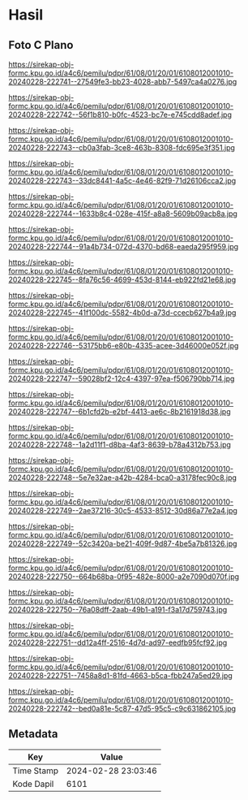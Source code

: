 # Hasil

## Foto C Plano

https://sirekap-obj-formc.kpu.go.id/a4c6/pemilu/pdpr/61/08/01/20/01/6108012001010-20240228-222741--27549fe3-bb23-4028-abb7-5497ca4a0276.jpg

https://sirekap-obj-formc.kpu.go.id/a4c6/pemilu/pdpr/61/08/01/20/01/6108012001010-20240228-222742--56f1b810-b0fc-4523-bc7e-e745cdd8adef.jpg

https://sirekap-obj-formc.kpu.go.id/a4c6/pemilu/pdpr/61/08/01/20/01/6108012001010-20240228-222743--cb0a3fab-3ce8-463b-8308-fdc695e3f351.jpg

https://sirekap-obj-formc.kpu.go.id/a4c6/pemilu/pdpr/61/08/01/20/01/6108012001010-20240228-222743--33dc8441-4a5c-4e46-82f9-71d26106cca2.jpg

https://sirekap-obj-formc.kpu.go.id/a4c6/pemilu/pdpr/61/08/01/20/01/6108012001010-20240228-222744--1633b8c4-028e-415f-a8a8-5609b09acb8a.jpg

https://sirekap-obj-formc.kpu.go.id/a4c6/pemilu/pdpr/61/08/01/20/01/6108012001010-20240228-222744--91a4b734-072d-4370-bd68-eaeda295f959.jpg

https://sirekap-obj-formc.kpu.go.id/a4c6/pemilu/pdpr/61/08/01/20/01/6108012001010-20240228-222745--8fa76c56-4699-453d-8144-eb922fd21e68.jpg

https://sirekap-obj-formc.kpu.go.id/a4c6/pemilu/pdpr/61/08/01/20/01/6108012001010-20240228-222745--41f100dc-5582-4b0d-a73d-ccecb627b4a9.jpg

https://sirekap-obj-formc.kpu.go.id/a4c6/pemilu/pdpr/61/08/01/20/01/6108012001010-20240228-222746--53175bb6-e80b-4335-acee-3d46000e052f.jpg

https://sirekap-obj-formc.kpu.go.id/a4c6/pemilu/pdpr/61/08/01/20/01/6108012001010-20240228-222747--59028bf2-12c4-4397-97ea-f506790bb714.jpg

https://sirekap-obj-formc.kpu.go.id/a4c6/pemilu/pdpr/61/08/01/20/01/6108012001010-20240228-222747--6b1cfd2b-e2bf-4413-ae6c-8b2161918d38.jpg

https://sirekap-obj-formc.kpu.go.id/a4c6/pemilu/pdpr/61/08/01/20/01/6108012001010-20240228-222748--1a2d11f1-d8ba-4af3-8639-b78a4312b753.jpg

https://sirekap-obj-formc.kpu.go.id/a4c6/pemilu/pdpr/61/08/01/20/01/6108012001010-20240228-222748--5e7e32ae-a42b-4284-bca0-a3178fec90c8.jpg

https://sirekap-obj-formc.kpu.go.id/a4c6/pemilu/pdpr/61/08/01/20/01/6108012001010-20240228-222749--2ae37216-30c5-4533-8512-30d86a77e2a4.jpg

https://sirekap-obj-formc.kpu.go.id/a4c6/pemilu/pdpr/61/08/01/20/01/6108012001010-20240228-222749--52c3420a-be21-409f-9d87-4be5a7b81326.jpg

https://sirekap-obj-formc.kpu.go.id/a4c6/pemilu/pdpr/61/08/01/20/01/6108012001010-20240228-222750--664b68ba-0f95-482e-8000-a2e7090d070f.jpg

https://sirekap-obj-formc.kpu.go.id/a4c6/pemilu/pdpr/61/08/01/20/01/6108012001010-20240228-222750--76a08dff-2aab-49b1-a191-f3a17d759743.jpg

https://sirekap-obj-formc.kpu.go.id/a4c6/pemilu/pdpr/61/08/01/20/01/6108012001010-20240228-222751--dd12a4ff-2516-4d7d-ad97-eedfb95fcf92.jpg

https://sirekap-obj-formc.kpu.go.id/a4c6/pemilu/pdpr/61/08/01/20/01/6108012001010-20240228-222751--7458a8d1-81fd-4663-b5ca-fbb247a5ed29.jpg

https://sirekap-obj-formc.kpu.go.id/a4c6/pemilu/pdpr/61/08/01/20/01/6108012001010-20240228-222742--bed0a81e-5c87-47d5-95c5-c9c631862105.jpg


## Metadata

| Key        | Value               |
| ---------- | ------------------- |
| Time Stamp | 2024-02-28 23:03:46 |
| Kode Dapil | 6101                |



